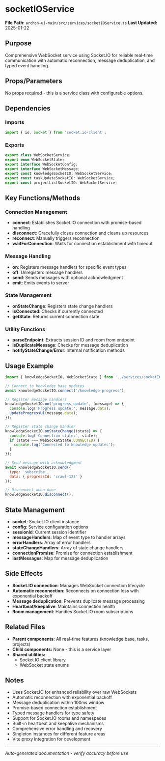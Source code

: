 # socketIOService

**File Path:** `archon-ui-main/src/services/socketIOService.ts`
**Last Updated:** 2025-01-22

## Purpose
Comprehensive WebSocket service using Socket.IO for reliable real-time communication with automatic reconnection, message deduplication, and typed event handling.

## Props/Parameters
No props required - this is a service class with configurable options.

## Dependencies

### Imports
```javascript
import { io, Socket } from 'socket.io-client';
```

### Exports
```javascript
export class WebSocketService;
export enum WebSocketState;
export interface WebSocketConfig;
export interface WebSocketMessage;
export const knowledgeSocketIO: WebSocketService;
export const taskUpdateSocketIO: WebSocketService;
export const projectListSocketIO: WebSocketService;
```

## Key Functions/Methods

### Connection Management
- **connect**: Establishes Socket.IO connection with promise-based handling
- **disconnect**: Gracefully closes connection and cleans up resources
- **reconnect**: Manually triggers reconnection
- **waitForConnection**: Waits for connection establishment with timeout

### Message Handling
- **on**: Registers message handlers for specific event types
- **off**: Unregisters message handlers
- **send**: Sends messages with optional acknowledgment
- **emit**: Emits events to server

### State Management
- **onStateChange**: Registers state change handlers
- **isConnected**: Checks if currently connected
- **getState**: Returns current connection state

### Utility Functions
- **parseEndpoint**: Extracts session ID and room from endpoint
- **isDuplicateMessage**: Checks for message deduplication
- **notifyStateChange/Error**: Internal notification methods

## Usage Example
```javascript
import { knowledgeSocketIO, WebSocketState } from '../services/socketIOService';

// Connect to knowledge base updates
await knowledgeSocketIO.connect('/knowledge-progress');

// Register message handlers
knowledgeSocketIO.on('progress_update', (message) => {
  console.log('Progress update:', message.data);
  updateProgressUI(message.data);
});

// Register state change handler
knowledgeSocketIO.onStateChange((state) => {
  console.log('Connection state:', state);
  if (state === WebSocketState.CONNECTED) {
    console.log('Connected to knowledge updates');
  }
});

// Send message with acknowledgment
await knowledgeSocketIO.send({
  type: 'subscribe',
  data: { progressId: 'crawl-123' }
});

// Disconnect when done
knowledgeSocketIO.disconnect();
```

## State Management
- **socket**: Socket.IO client instance
- **config**: Service configuration options
- **sessionId**: Current session identifier
- **messageHandlers**: Map of event type to handler arrays
- **errorHandlers**: Array of error handlers
- **stateChangeHandlers**: Array of state change handlers
- **connectionPromise**: Promise for connection establishment
- **lastMessages**: Map for message deduplication

## Side Effects
- **Socket.IO connection**: Manages WebSocket connection lifecycle
- **Automatic reconnection**: Reconnects on connection loss with exponential backoff
- **Message deduplication**: Prevents duplicate message processing
- **Heartbeat/keepalive**: Maintains connection health
- **Room management**: Handles Socket.IO room subscriptions

## Related Files
- **Parent components:** All real-time features (knowledge base, tasks, projects)
- **Child components:** None - this is a service layer
- **Shared utilities:** 
  - Socket.IO client library
  - WebSocket state enums

## Notes
- Uses Socket.IO for enhanced reliability over raw WebSockets
- Automatic reconnection with exponential backoff
- Message deduplication within 100ms window
- Promise-based connection establishment
- Typed message handlers for type safety
- Support for Socket.IO rooms and namespaces
- Built-in heartbeat and keepalive mechanisms
- Comprehensive error handling and recovery
- Singleton instances for different feature areas
- Vite proxy integration for development

---
*Auto-generated documentation - verify accuracy before use*
